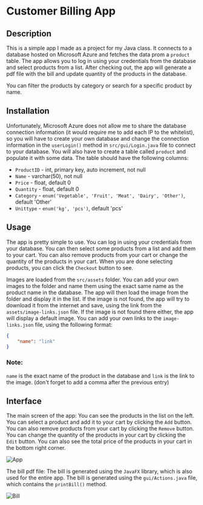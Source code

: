 # Customer Billing App

## Description

This is a simple app I made as a project for my Java class. It connects to a
database hosted on Microsoft Azure and fetches the data prom a ```product``` table.
The app allows you to log in using your credentials from the database and select
products from a list.
After checking out, the app will generate a pdf file with the bill and update
quantity of the products in the database.

You can filter the products by category or search for a specific product by name.

## Installation

Unfortunately, Microsoft Azure does not allow me to share the database connection
information (it would require me to add each IP to the whitelist), so you will have
to create your own database and change the connection information in the 
```userLogin()``` method in ```src/gui/Login.java``` file to 
connect to your database. You will also have to create a table called ```product```
and populate it with some data. The table should have the following columns:

* ```ProductID``` - int, primary key, auto increment, not null
* ```Name``` - varchar(50), not null
* ```Price``` - float, default 0
* ```Quantity``` - float, default 0
* ```Category``` - ```enum('Vegetable', 'Fruit', 'Meat', 'Dairy', 'Other')```, default 'Other'
* ```Unittype``` - ```enum('kg', 'pcs')```, default 'pcs'

## Usage

The app is pretty simple to use. You can log in using your credentials
from your database. You can then select some products from a list and
add them to your cart. You can also remove products from your cart or
change the quantity of the products in your cart. When you are done
selecting products, you can click the ```Checkout``` button to see.

Images are loaded from the ```src/assets``` folder. You can add your own
images to the folder and name them using the exact same name as the
product name in the database. The app will then load the image from the
folder and display it in the list. If the image is not found, the app
will try to download it from the internet and save, using the link from the
```assets/image-links.json``` file. If the image is not found there
either, the app will display a default image.
You can add your own links to the ```image-links.json``` file, using the following
format:

```json
{
    "name": "link"
}
```

### Note:
```name``` is the exact name of the product in the database and ```link``` is the
link to the image. (don't forget to add a comma after the previous entry)

## Interface

The main screen of the app:
You can see the products in the list on the left. You can select a product
and add it to your cart by clicking the ```Add``` button. You can also
remove products from your cart by clicking the ```Remove``` button. You can
change the quantity of the products in your cart by clicking the ```Edit```
button. You can also see the total price of the products in your cart in the
bottom right corner.

![App](screenshots/app.png)

The bill pdf file:
The bill is generated using the ```JavaFX``` library, which is also used
for the entire app. The bill is generated using the ```gui/Actions.java``` file,
which contains the ```printBill()``` method.

![Bill](screenshots/bill.png "Bill")

